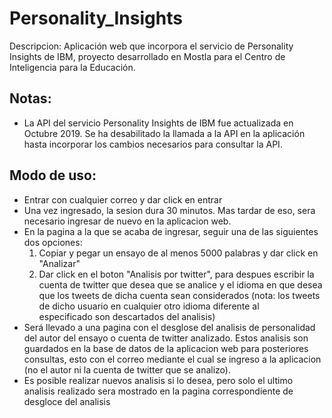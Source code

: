 # Personality_Insights

Descripcion:
Aplicación web que incorpora el servicio de Personality Insights de IBM, proyecto desarrollado en Mostla para el Centro de Inteligencia para la Educación.

## Notas:
- La API del servicio Personality Insights de IBM fue actualizada en Octubre 2019. Se ha desabilitado la llamada a la API en la aplicación hasta incorporar los cambios necesarios para consultar la API.

## Modo de  uso:
- Entrar con cualquier correo y dar click en entrar
- Una vez ingresado, la sesion dura 30 minutos. Mas tardar de eso, sera necesario ingresar de nuevo en la aplicacion web.
- En la pagina a la que se acaba de ingresar, seguir una de las siguientes dos opciones:
  1) Copiar y pegar un ensayo de al menos 5000 palabras y dar click en "Analizar"
  2) Dar click en el boton "Analisis por twitter", para despues escribir la cuenta de twitter que desea que se analice y el idioma en que
     desea que los tweets de dicha cuenta sean considerados (nota: los tweets de dicho usuario en cualquier otro idioma diferente al      
     especificado son descartados del analisis)
- Será llevado a una pagina con el desglose del analisis de personalidad del autor del ensayo o cuenta de twitter analizado. Estos 
  analisis son guardados en la base de datos de la aplicacion web para posteriores consultas, esto con el correo mediante el cual se
  ingreso a la aplicacion (no el autor ni la cuenta de twitter que se analizo).
- Es posible realizar nuevos analisis si lo desea, pero solo el ultimo analisis realizado sera mostrado en la pagina correspondiente de 
  desgloce del analisis
